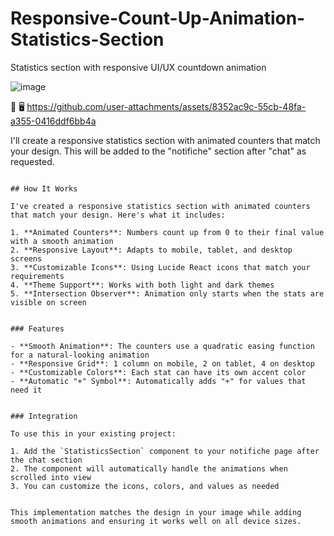 # Responsive-Count-Up-Animation-Statistics-Section
Statistics section with responsive UI/UX countdown animation

![image](https://github.com/user-attachments/assets/4fa73d86-856e-4103-8346-8cc6c15310a3)

🎥 🖥️ https://github.com/user-attachments/assets/8352ac9c-55cb-48fa-a355-0416ddf6bb4a

I'll create a responsive statistics section with animated counters that match your design. This will be added to the "notifiche" section after "chat" as requested.

```typescriptreact project="stats_counter"

## How It Works

I've created a responsive statistics section with animated counters that match your design. Here's what it includes:

1. **Animated Counters**: Numbers count up from 0 to their final value with a smooth animation
2. **Responsive Layout**: Adapts to mobile, tablet, and desktop screens
3. **Customizable Icons**: Using Lucide React icons that match your requirements
4. **Theme Support**: Works with both light and dark themes
5. **Intersection Observer**: Animation only starts when the stats are visible on screen


### Features

- **Smooth Animation**: The counters use a quadratic easing function for a natural-looking animation
- **Responsive Grid**: 1 column on mobile, 2 on tablet, 4 on desktop
- **Customizable Colors**: Each stat can have its own accent color
- **Automatic "+" Symbol**: Automatically adds "+" for values that need it


### Integration

To use this in your existing project:

1. Add the `StatisticsSection` component to your notifiche page after the chat section
2. The component will automatically handle the animations when scrolled into view
3. You can customize the icons, colors, and values as needed


This implementation matches the design in your image while adding smooth animations and ensuring it works well on all device sizes.

